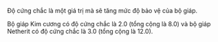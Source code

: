 Độ cứng chắc là một giá trị mà sẽ tăng mức độ bảo vệ của bộ giáp.

Bộ giáp Kim cương có độ cứng chắc là 2.0 (tổng cộng là 8.0) và bộ giáp Netherit có độ cứng chắc là 3.0 (tổng cộng là 12.0).